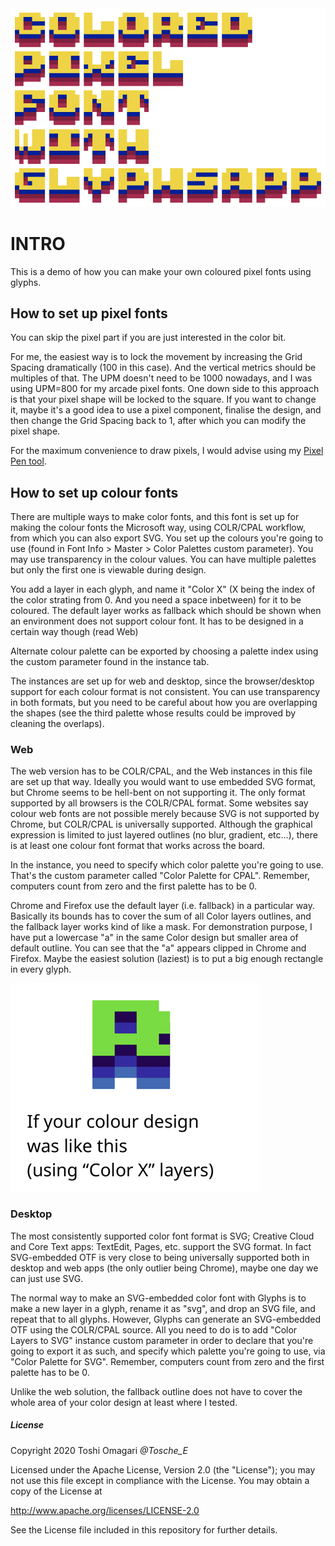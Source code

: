 <img src="https://raw.githubusercontent.com/Tosche/Pixel-Color-Font-with-Glyphs/master/Images/Title.png" alt="Title">

# INTRO

This is a demo of how you can make your own coloured pixel fonts using glyphs.

## How to set up pixel fonts

You can skip the pixel part if you are just interested in the color bit.

For me, the easiest way is to lock the movement by increasing the Grid Spacing dramatically (100 in this case). And the vertical metrics should be multiples of that. The UPM doesn't need to be 1000 nowadays, and I was using UPM=800 for my arcade pixel fonts. One down side to this approach is that your pixel shape will be locked to the square. If you want to change it, maybe it's a good idea to use a pixel component, finalise the design, and then change the Grid Spacing back to 1, after which you can modify the pixel shape.

For the maximum convenience to draw pixels, I would advise using my [Pixel Pen tool](https://github.com/Tosche/PixelPenTool).

## How to set up colour fonts

There are multiple ways to make color fonts, and this font is set up for making the colour fonts the Microsoft way, using COLR/CPAL workflow, from which you can also export SVG. You set up the colours you're going to use (found in Font Info > Master > Color Palettes custom parameter). You may use transparency in the colour values. You can have multiple palettes but only the first one is viewable during design.

You add a layer in each glyph, and name it "Color X" (X being the index of the color strating from 0. And you need a space inbetween) for it to be coloured. The default layer works as fallback which should be shown when an environment does not support colour font. It has to be designed in a certain way though (read Web)

Alternate colour palette can be exported by choosing a palette index using the custom parameter found in the instance tab.

The instances are set up for web and desktop, since the browser/desktop support for each colour format is not consistent. You can use transparency in both formats, but you need to be careful about how you are overlapping the shapes (see the third palette whose results could be improved by cleaning the overlaps).

### Web

The web version has to be COLR/CPAL, and the Web instances in this file are set up that way. Ideally you would want to use embedded SVG format, but Chrome seems to be hell-bent on not supporting it. The only format supported by all browsers is the COLR/CPAL format. Some websites say colour web fonts are not possible merely because SVG is not supported by Chrome, but COLR/CPAL is universally supported. Although the graphical expression is limited to just layered outlines (no blur, gradient, etc...), there is at least one colour font format that works across the board.

In the instance, you need to specify which color palette you're going to use. That's the custom parameter called "Color Palette for CPAL". Remember, computers count from zero and the first palette has to be 0.

Chrome and Firefox use the default layer (i.e. fallback) in a particular way. Basically its bounds has to cover the sum of all Color layers outlines, and the fallback layer works kind of like a mask. For demonstration purpose, I have put a lowercase "a" in the same Color design but smaller area of default outline. You can see that the "a" appears clipped in Chrome and Firefox. Maybe the easiest solution (laziest) is to put a big enough rectangle in every glyph.

<img src="https://raw.githubusercontent.com/Tosche/Pixel-Color-Font-with-Glyphs/master/Images/COLR_Clipping.gif" alt="COLR_Clipping">

### Desktop

The most consistently supported color font format is SVG; Creative Cloud and Core Text apps: TextEdit, Pages, etc. support the SVG format. In fact SVG-embedded OTF is very close to being universally supported both in desktop and web apps (the only outlier being Chrome), maybe one day we can just use SVG.

The normal way to make an SVG-embedded color font with Glyphs is to make a new layer in a glyph, rename it as "svg", and drop an SVG file, and repeat that to all glyphs. However, Glyphs can generate an SVG-embedded OTF using the COLR/CPAL source. All you need to do is to add "Color Layers to SVG" instance custom parameter in order to declare that you're going to export it as such, and specify which palette you're going to use, via "Color Palette for SVG". Remember, computers count from zero and the first palette has to be 0.

Unlike the web solution, the fallback outline does not have to cover the whole area of your color design at least where I tested.

##### License

Copyright 2020 Toshi Omagari *@Tosche_E*

Licensed under the Apache License, Version 2.0 (the "License");
you may not use this file except in compliance with the License.
You may obtain a copy of the License at

http://www.apache.org/licenses/LICENSE-2.0

See the License file included in this repository for further details.